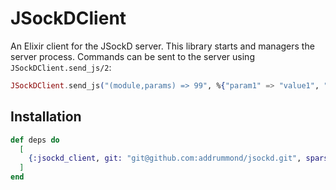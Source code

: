 # JSockDClient

An Elixir client for the JSockD server. This library starts and managers the
server process. Commands can be sent to the server using `JSockDClient.send_js/2`:

```elixir
JSockDClient.send_js("(module,params) => 99", %{"param1" => "value1", "param2" => "value2"})
```

## Installation

```elixir
def deps do
  [
    {:jsockd_client, git: "git@github.com:addrummond/jsockd.git", sparse: "/clients/elixir/jsockd_client", tag: "v0.0.64"}
  ]
end
```
